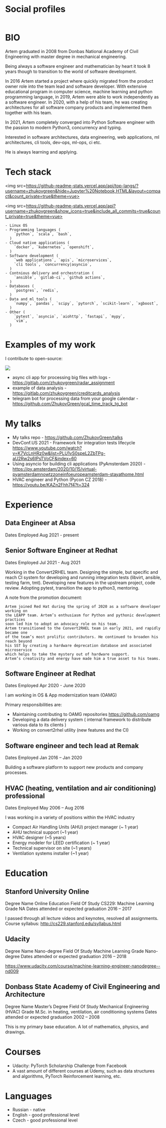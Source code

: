 
# Social profiles

<link rel="stylesheet" href="https://cdnjs.cloudflare.com/ajax/libs/font-awesome/4.7.0/css/font-awesome.min.css">
<div style="width:100%; text-align:center; margin:0 auto; display: inline-block;">
   <a href="https://t.me/zhukovgreen" class="fa fa-telegram fa-5x"></a>
   <a href="https://twitter.com/zhukovgreen" class="fa fa-twitter fa-5x"></a>
   <a href="https://github.com/zhukovgreen" class="fa fa-github fa-5x"></a>
   <a href="https://gitlab.com/zhukovgreen" class="fa fa-gitlab fa-5x"></a>
   <a href="https://stackoverflow.com/users/4351027/artem-zhukov" class="fa fa-stack-overflow fa-5x"></a>
   <a href="https://www.linkedin.com/in/artem-zhukov-0556b422/" class="fa fa-linkedin fa-5x"></a>
   <a href="mailto:iam@zhukovgreen.pro" class="fa fa-envelope-open fa-5x"></a>
   <a href="https://whereby.com/zhukovgreen" class="fa fa-video-camera fa-5x"></a>
</div>

# BIO

Artem graduated in 2008 from Donbas National Academy of Civil Engineering with
master degree in mechanical engineering.

Being always a software engineer and mathematician by heart it took 8 years 
though to transition to the world of software development.

In 2016 Artem started a project where quickly migrated from the product owner
role into the team lead and software developer. With extensive educational 
program in computer science, machine learning and python programming language,
in 2019, Artem were able to work independently as a software engineer. 
In 2020, with a help of his team, he was creating architectures for all 
software company products and implemented them together with his team.

In 2021, Artem completely converged into Python Software engineer 
with the passion to modern Python3, concurrency and typing.

Interested in software architectures, data engineering, web applications, 
ml architectures, cli tools, dev-ops, ml-ops, ci etc.

He is always learning and applying.

# Tech stack

<img src=https://github-readme-stats.vercel.app/api/top-langs/?username=zhukovgreen&hide=Jupyter%20Notebook,HTML&layout=compact&count_private=true&theme=vue>

<img src=https://github-readme-stats.vercel.app/api?username=zhukovgreen&show_icons=true&include_all_commits=true&count_private=true&theme=vue>


```
- Linux OS
- Programming languages (
    `python`, `scala`, `bash`,
  )
- Cloud native applications (
    `docker`, `kubernetes`, `openshift`,
  )
- Software development (
    `web applications`, `apis`, `microservices`, 
    `cli tools`, `concurrency|asyncio`,
  )
- Contnious delivery and orchestration (
    `ansible`, `gitlab-ci`, `github actions`, 
  )
- Databases (
    `postgres`, `redis`,
  )
- Data and ml tools (
    `numpy`, `pandas`, `scipy`, `pytorch`, `scikit-learn`, `xgboost`,
  )
- Other (
    `pytest`, `asyncio`, `aiohttp`, `fastapi`, `mypy`,
    `vim`,
  )
```

# Examples of my work

I contribute to open-source:

<img src="http://ghchart.rshah.org/zhukovgreen"/>

- async cli app for processing big files with logs - <https://gitlab.com/zhukovgreen/radar_assignment>
- example of data analysis - <https://gitlab.com/zhukovgreen/creditcards_analysis>
- telegram bot for processing data from your google calendar - <https://github.com/ZhukovGreen/gcal_time_track_tg_bot>

# My talks

- My talks repo - <https://github.com/ZhukovGreen/talks>
- DevConf.US 2021 - Framework for integration tests lifecycle <https://www.youtube.com/watch?v=K7VcLnHRz0w&list=PLU1vS0speL2ZbTPg-aU2Rw2s6IPsTVoCF&index=60>
- Using asyncio for building cli applications (PyAmsterdam 2020) - <https://py.amsterdam/2020/10/15/virtual-pyamsterdamnowtzzoneinfoeuropeamsterdam-stayathome.html>
- HVAC engineer and Python (Pycon CZ 2018) - <https://youtu.be/KAZn2Fhh7f4?t=324>

# Experience

## Data Engineer at Absa

Dates Employed Aug 2021 - present

## Senior Software Engineer at Redhat

Dates Employed Jul 2021 - Aug 2021

Working in the Convert2RHEL team. Designing the simple, but specific and reach
CI system for developing and running integration tests 
(libvirt, ansible, testing farm, tmt). 
Developing new features in the upstream project, code review. Adopting pytest,
transition the app to python3, mentoring.

A note from the promotion document:

```
Artem joined Red Hat during the spring of 2020 as a software developer working on
the LEAPP team. Artem’s enthusiasm for Python and pythonic development practices 
soon led him to adopt an advocacy role on his team. 
Artem transitioned to the Convert2RHEL team in early 2021, and rapidly became one
of the team’s most prolific contributors. He continued to broaden his reach beyond 
his SST by creating a hardware deprecation database and associated microservice 
which helps to take the mystery out of hardware support. 
Artem’s creativity and energy have made him a true asset to his teams.
```

## Software Engineer at Redhat

Dates Employed Apr 2020 - June 2020

I am working in OS & App modernization team (OAMG)

Primary responsibilities are:
- Maintaining contributing to OAMG repositories <https://github.com/oamg>
- Developing a data delivery system (
    internal framework to distribute various data to its clients
  )
- Working on convert2rhel utility (new features and the CI)


## Software engineer and tech lead at Remak

Dates Employed Jan 2016 – Jan 2020

Building a software platform to support new products and company processes.


## HVAC (heating, ventilation and air conditioning) professional

Dates Employed May 2006 – Aug 2016

I was working in a variety of positions within the HVAC industry
- Compact Air Handling Units (AHU) project manager (~ 1 year)
- AHU technical support (~1 year)
- HVAC designer (~5 years)
- Energy modeler for LEED certification (~ 1 year)
- Technical supervisor on site (~1 years)
- Ventilation systems installer (~1 year)

# Education

## Stanford University Online

Degree Name Online Education
Field Of Study CS229: Machine Learning
Grade NA
Dates attended or expected graduation 2016 – 2017

I passed through all lecture videos and keynotes, resolved all assignments.
Course syllabus: <http://cs229.stanford.edu/syllabus.html>

## Udacity

Degree Name Nano-degree
Field Of Study Machine Learning
Grade Nano-degree
Dates attended or expected graduation 2016 – 2018

<https://www.udacity.com/course/machine-learning-engineer-nanodegree--nd009>


## Donbass State Academy of Civil Engineering and Architecture

Degree Name Master’s Degree
Field Of Study Mechanical Engineering (HVAC)
Grade M.Sc. in heating, ventilation, air conditioning systems
Dates attended or expected graduation 2002 – 2008

This is my primary base education. A lot of mathematics, physics, and drawings.


# Courses

- Udacity: PyTorch Scholarship Challenge from Facebook
- A vast amount of different courses at Udemy, such as data structures and
  algorithms, PyTorch Reinforcement learning, etc.

# Languages
- Russian - native
- English - good professional level
- Czech - good professional level
